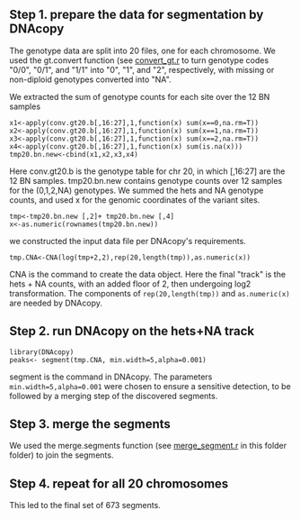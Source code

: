 ﻿## Step 1. prepare the data for segmentation by DNAcopy

The genotype data are split into 20 files, one for each chromosome. We used the gt.convert function (see [convert_gt.r](./convert_gt.r) to turn genotype codes "0/0", "0/1", and "1/1" into "0", "1", and "2", respectively, with missing or non-diploid genotypes converted into "NA". 

We extracted the sum of genotype counts for each site over the 12 BN samples

```
x1<-apply(conv.gt20.b[,16:27],1,function(x) sum(x==0,na.rm=T))
x2<-apply(conv.gt20.b[,16:27],1,function(x) sum(x==1,na.rm=T))
x3<-apply(conv.gt20.b[,16:27],1,function(x) sum(x==2,na.rm=T))
x4<-apply(conv.gt20.b[,16:27],1,function(x) sum(is.na(x)))
tmp20.bn.new<-cbind(x1,x2,x3,x4) 
```

Here conv.gt20.b is the genotype table for chr 20, in which [,16:27] are the 12 BN samples. tmp20.bn.new contains genotype counts over 12 samples for the (0,1,2,NA) genotypes.
We summed the hets and NA genotype counts, and used x for the genomic coordinates of the variant sites.
```
tmp<-tmp20.bn.new [,2]+ tmp20.bn.new [,4] 
x<-as.numeric(rownames(tmp20.bn.new))
```

we constructed the input data file per DNAcopy's requirements.
```
tmp.CNA<-CNA(log(tmp+2,2),rep(20,length(tmp)),as.numeric(x)) 
```
CNA is the command to create the data object.
Here the final "track" is the hets + NA counts, with an added floor of 2, then undergoing log2 transformation. The components of `rep(20,length(tmp))` and `as.numeric(x)` are needed by DNAcopy.

## Step 2. run DNAcopy on the hets+NA track
```
library(DNAcopy)
peaks<- segment(tmp.CNA, min.width=5,alpha=0.001) 
```
segment is the command in DNAcopy. The parameters `min.width=5,alpha=0.001` were chosen to ensure a sensitive detection, to be followed by a merging step of the discovered segments. 

## Step 3. merge the segments

We used the merge.segments function (see [merge_segment.r](./merge_segment.r) in this folder folder) to join the segments.  

## Step 4. repeat for all 20 chromosomes

This led to the final set of 673 segments.
